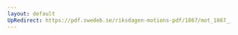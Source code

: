 ```yaml
---
layout: default
UpRedirect: https://pdf.swedeb.se/riksdagen-motions-pdf/1867/mot_1867__ak__00175/mot_1867__ak__00175_002.pdf
---
```

